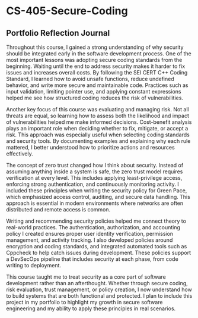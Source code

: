 # CS-405-Secure-Coding

## Portfolio Reflection Journal

Throughout this course, I gained a strong understanding of why security should be integrated early in the software development process. One of the most important lessons was adopting secure coding standards from the beginning. Waiting until the end to address security makes it harder to fix issues and increases overall costs. By following the SEI CERT C++ Coding Standard, I learned how to avoid unsafe functions, reduce undefined behavior, and write more secure and maintainable code. Practices such as input validation, limiting pointer use, and applying constant expressions helped me see how structured coding reduces the risk of vulnerabilities.

Another key focus of this course was evaluating and managing risk. Not all threats are equal, so learning how to assess both the likelihood and impact of vulnerabilities helped me make informed decisions. Cost-benefit analysis plays an important role when deciding whether to fix, mitigate, or accept a risk. This approach was especially useful when selecting coding standards and security tools. By documenting examples and explaining why each rule mattered, I better understood how to prioritize actions and resources effectively.

The concept of zero trust changed how I think about security. Instead of assuming anything inside a system is safe, the zero trust model requires verification at every level. This includes applying least-privilege access, enforcing strong authentication, and continuously monitoring activity. I included these principles when writing the security policy for Green Pace, which emphasized access control, auditing, and secure data handling. This approach is essential in modern environments where networks are often distributed and remote access is common.

Writing and recommending security policies helped me connect theory to real-world practices. The authentication, authorization, and accounting policy I created ensures proper user identity verification, permission management, and activity tracking. I also developed policies around encryption and coding standards, and integrated automated tools such as Cppcheck to help catch issues during development. These policies support a DevSecOps pipeline that includes security at each phase, from code writing to deployment.

This course taught me to treat security as a core part of software development rather than an afterthought. Whether through secure coding, risk evaluation, trust management, or policy creation, I now understand how to build systems that are both functional and protected. I plan to include this project in my portfolio to highlight my growth in secure software engineering and my ability to apply these principles in real scenarios.
